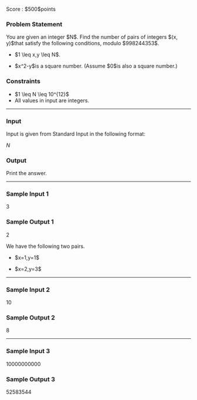 
<div>

<span>

<span>

<p>
Score : $500$points
</p>

<div>

<section>

### **Problem Statement**

<p>
You are given an integer $N$.
Find the number of pairs of integers $(x, y)$that satisfy the following conditions, modulo $998244353$.
</p>

<ul>

<li>

<p>
$1 \leq x,y \leq N$.
</p>

</li>

<li>

<p>
$x^2-y$is a square number. (Assume $0$is also a square number.)
</p>

</li>

</ul>

</section>

</div>

<div>

<section>

### **Constraints**

<ul>

<li>
$1 \leq N \leq 10^{12}$
</li>

<li>
All values in input are integers.
</li>

</ul>

</section>

</div>

---

<div>

<div>

<section>

### **Input**

<p>
Input is given from Standard Input in the following format:
</p>

<div>

$N$
</div>

</section>

</div>

<div>

<section>

### **Output**

<p>
Print the answer.
</p>

</section>

</div>

</div>

---

<div>

<section>

### **Sample Input 1**

<div>

3

</div>

</section>

</div>

<div>

<section>

### **Sample Output 1**

<div>

2

</div>

<p>
We have the following two pairs.
</p>

<ul>

<li>

<p>
$x=1,y=1$
</p>

</li>

<li>

<p>
$x=2,y=3$
</p>

</li>

</ul>

</section>

</div>

---

<div>

<section>

### **Sample Input 2**

<div>

10

</div>

</section>

</div>

<div>

<section>

### **Sample Output 2**

<div>

8

</div>

</section>

</div>

---

<div>

<section>

### **Sample Input 3**

<div>

10000000000

</div>

</section>

</div>

<div>

<section>

### **Sample Output 3**

<div>

52583544

</div>

</section>

</div>

</span>

</span>

</div>
